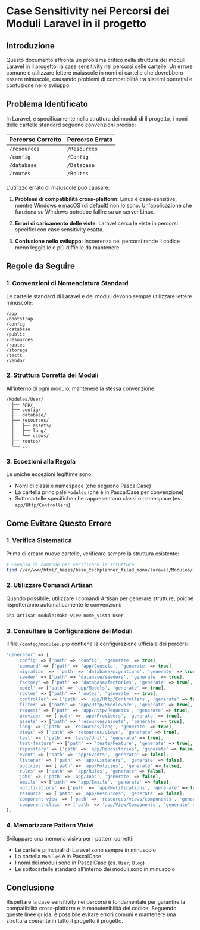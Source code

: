 # Case Sensitivity nei Percorsi dei Moduli Laravel in il progetto

## Introduzione

Questo documento affronta un problema critico nella struttura dei moduli Laravel in il progetto: la case sensitivity nei percorsi delle cartelle. Un errore comune è utilizzare lettere maiuscole in nomi di cartelle che dovrebbero essere minuscole, causando problemi di compatibilità tra sistemi operativi e confusione nello sviluppo.

## Problema Identificato

In Laravel, e specificamente nella struttura dei moduli di il progetto, i nomi delle cartelle standard seguono convenzioni precise:

| Percorso Corretto | Percorso Errato |
|-------------------|-----------------|
| `/resources` | `/Resources` |
| `/config` | `/Config` |
| `/database` | `/Database` |
| `/routes` | `/Routes` |

L'utilizzo errato di maiuscole può causare:

1. **Problemi di compatibilità cross-platform**: Linux è case-sensitive, mentre Windows e macOS (di default) non lo sono. Un'applicazione che funziona su Windows potrebbe fallire su un server Linux.

2. **Errori di caricamento delle viste**: Laravel cerca le viste in percorsi specifici con case sensitivity esatta.

3. **Confusione nello sviluppo**: Incoerenza nei percorsi rende il codice meno leggibile e più difficile da mantenere.

## Regole da Seguire

### 1. Convenzioni di Nomenclatura Standard

Le cartelle standard di Laravel e dei moduli devono sempre utilizzare lettere minuscole:

```
/app
/bootstrap
/config
/database
/public
/resources
/routes
/storage
/tests
/vendor
```

### 2. Struttura Corretta dei Moduli

All'interno di ogni modulo, mantenere la stessa convenzione:

```
/Modules/User/
  ├── app/
  ├── config/
  ├── database/
  ├── resources/
  │   ├── assets/
  │   ├── lang/
  │   └── views/
  ├── routes/
  └── ...
```

### 3. Eccezioni alla Regola

Le uniche eccezioni legittime sono:

- Nomi di classi e namespace (che seguono PascalCase)
- La cartella principale `Modules` (che è in PascalCase per convenzione)
- Sottocartelle specifiche che rappresentano classi o namespace (es. `app/Http/Controllers`)

## Come Evitare Questo Errore

### 1. Verifica Sistematica

Prima di creare nuove cartelle, verificare sempre la struttura esistente:


```bash
# Esempio di comando per verificare la struttura
find /var/www/html/_bases/base_techplanner_fila3_mono/laravel/Modules/User -type d -maxdepth 1
```

### 2. Utilizzare Comandi Artisan

Quando possibile, utilizzare i comandi Artisan per generare strutture, poiché rispetteranno automaticamente le convenzioni:

```bash
php artisan module:make-view nome_vista User
```

### 3. Consultare la Configurazione dei Moduli

Il file `/config/modules.php` contiene la configurazione ufficiale dei percorsi:

```php
'generator' => [
    'config' => ['path' => 'config', 'generate' => true],
    'command' => ['path' => 'app/Console', 'generate' => true],
    'migration' => ['path' => 'database/migrations', 'generate' => true],
    'seeder' => ['path' => 'database/seeders', 'generate' => true],
    'factory' => ['path' => 'database/factories', 'generate' => true],
    'model' => ['path' => 'app/Models', 'generate' => true],
    'routes' => ['path' => 'routes', 'generate' => true],
    'controller' => ['path' => 'app/Http/Controllers', 'generate' => true],
    'filter' => ['path' => 'app/Http/Middleware', 'generate' => true],
    'request' => ['path' => 'app/Http/Requests', 'generate' => true],
    'provider' => ['path' => 'app/Providers', 'generate' => true],
    'assets' => ['path' => 'resources/assets', 'generate' => true],
    'lang' => ['path' => 'resources/lang', 'generate' => true],
    'views' => ['path' => 'resources/views', 'generate' => true],
    'test' => ['path' => 'tests/Unit', 'generate' => true],
    'test-feature' => ['path' => 'tests/Feature', 'generate' => true],
    'repository' => ['path' => 'app/Repositories', 'generate' => false],
    'event' => ['path' => 'app/Events', 'generate' => false],
    'listener' => ['path' => 'app/Listeners', 'generate' => false],
    'policies' => ['path' => 'app/Policies', 'generate' => false],
    'rules' => ['path' => 'app/Rules', 'generate' => false],
    'jobs' => ['path' => 'app/Jobs', 'generate' => false],
    'emails' => ['path' => 'app/Emails', 'generate' => false],
    'notifications' => ['path' => 'app/Notifications', 'generate' => false],
    'resource' => ['path' => 'app/Resources', 'generate' => false],
    'component-view' => ['path' => 'resources/views/components', 'generate' => false],
    'component-class' => ['path' => 'app/View/Components', 'generate' => false],
],
```

### 4. Memorizzare Pattern Visivi

Sviluppare una memoria visiva per i pattern corretti:
- Le cartelle principali di Laravel sono sempre in minuscolo
- La cartella `Modules` è in PascalCase
- I nomi dei moduli sono in PascalCase (es. `User`, `Blog`)
- Le sottocartelle standard all'interno dei moduli sono in minuscolo

## Conclusione

Rispettare la case sensitivity nei percorsi è fondamentale per garantire la compatibilità cross-platform e la manutenibilità del codice. Seguendo queste linee guida, è possibile evitare errori comuni e mantenere una struttura coerente in tutto il progetto il progetto.
